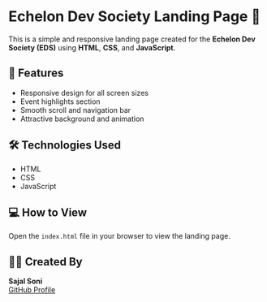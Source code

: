 # Echelon Dev Society Landing Page 🚀

This is a simple and responsive landing page created for the **Echelon Dev Society (EDS)** using **HTML**, **CSS**, and **JavaScript**.

## 🌟 Features
- Responsive design for all screen sizes  
- Event highlights section  
- Smooth scroll and navigation bar  
- Attractive background and animation  

## 🛠️ Technologies Used
- HTML  
- CSS  
- JavaScript  

## 💻 How to View
Open the `index.html` file in your browser to view the landing page.

## 👩‍💻 Created By
**Sajal Soni**  
[GitHub Profile](https://github.com/sonisajal1206-cmd)

